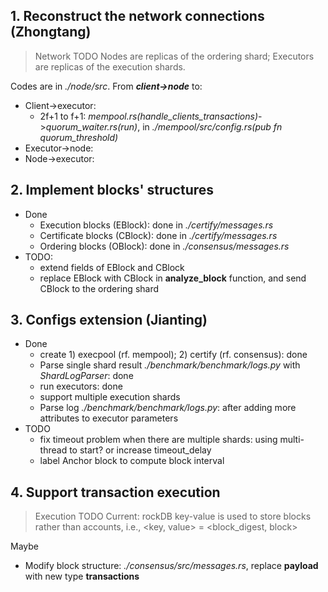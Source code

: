 ## 1. Reconstruct the network connections (Zhongtang)
> Network TODO
> Nodes are replicas of the ordering shard; Executors are replicas of the execution shards.

Codes are in *./node/src*. From ***client->node*** to: 
- Client->executor:
  - 2f+1 to f+1: *mempool.rs(handle_clients_transactions)*->*quorum_waiter.rs(run)*, in *./mempool/src/config.rs(pub fn quorum_threshold)*
- Executor->node:
- Node->executor:


## 2. Implement blocks' structures
- Done
  - Execution blocks (EBlock): done in *./certify/messages.rs*
  - Certificate blocks (CBlock): done in *./certify/messages.rs*
  - Ordering blocks (OBlock): done in *./consensus/messages.rs*
- TODO:
  - extend fields of EBlock and CBlock
  - replace EBlock with CBlock in **analyze_block** function, and send CBlock to the ordering shard

## 3. Configs extension (Jianting)
- Done
  - create 1) execpool (rf. mempool); 2) certify (rf. consensus): done
  - Parse single shard result *./benchmark/benchmark/logs.py* with *ShardLogParser*: done
  - run executors: done
  - support multiple execution shards
  - Parse log *./benchmark/benchmark/logs.py*: after adding more attributes to executor parameters
- TODO
  - fix timeout problem when there are multiple shards: using multi-thread to start? or increase timeout_delay
  - label Anchor block to compute block interval

## 4. Support transaction execution
> Execution TODO
> Current: rockDB key-value is used to store blocks rather than accounts, i.e., <key, value> = <block_digest, block>

Maybe
- Modify block structure: *./consensus/src/messages.rs*, replace **payload** with new type **transactions**